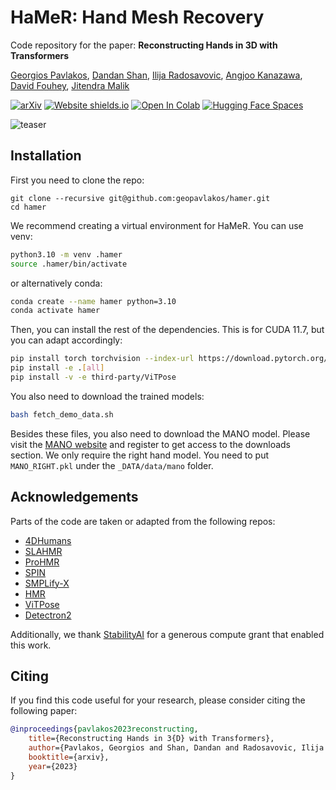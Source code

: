 # HaMeR: Hand Mesh Recovery
Code repository for the paper:
**Reconstructing Hands in 3D with Transformers**

[Georgios Pavlakos](https://geopavlakos.github.io/), [Dandan Shan](https://ddshan.github.io/), [Ilija Radosavovic](https://people.eecs.berkeley.edu/~ilija/), [Angjoo Kanazawa](https://people.eecs.berkeley.edu/~kanazawa/), [David Fouhey](https://cs.nyu.edu/~fouhey/), [Jitendra Malik](http://people.eecs.berkeley.edu/~malik/)

[![arXiv](https://img.shields.io/badge/arXiv-2305.20091-00ff00.svg)](https://arxiv.org/pdf/2312.05251.pdf)  [![Website shields.io](https://img.shields.io/website-up-down-green-red/http/shields.io.svg)](https://geopavlakos.github.io/hamer/)     [![Open In Colab](https://colab.research.google.com/assets/colab-badge.svg)](https://colab.research.google.com/drive/1rQbQzegFWGVOm1n1d-S6koOWDo7F2ucu?usp=sharing)  [![Hugging Face Spaces](https://img.shields.io/badge/%F0%9F%A4%97%20Hugging%20Face-Spaces-blue)](https://huggingface.co/spaces/geopavlakos/HaMeR)

![teaser](assets/teaser.jpg)

## Installation
First you need to clone the repo:
```
git clone --recursive git@github.com:geopavlakos/hamer.git
cd hamer
```

We recommend creating a virtual environment for HaMeR. You can use venv:
```bash
python3.10 -m venv .hamer
source .hamer/bin/activate
```

or alternatively conda:
```bash
conda create --name hamer python=3.10
conda activate hamer
```

Then, you can install the rest of the dependencies. This is for CUDA 11.7, but you can adapt accordingly:
```bash
pip install torch torchvision --index-url https://download.pytorch.org/whl/cu117
pip install -e .[all]
pip install -v -e third-party/ViTPose
```

You also need to download the trained models:
```bash
bash fetch_demo_data.sh
```

Besides these files, you also need to download the MANO model. Please visit the [MANO website](https://mano.is.tue.mpg.de) and register to get access to the downloads section.  We only require the right hand model. You need to put `MANO_RIGHT.pkl` under the `_DATA/data/mano` folder.


## Acknowledgements
Parts of the code are taken or adapted from the following repos:
- [4DHumans](https://github.com/shubham-goel/4D-Humans)
- [SLAHMR](https://github.com/vye16/slahmr)
- [ProHMR](https://github.com/nkolot/ProHMR)
- [SPIN](https://github.com/nkolot/SPIN)
- [SMPLify-X](https://github.com/vchoutas/smplify-x)
- [HMR](https://github.com/akanazawa/hmr)
- [ViTPose](https://github.com/ViTAE-Transformer/ViTPose)
- [Detectron2](https://github.com/facebookresearch/detectron2)

Additionally, we thank [StabilityAI](https://stability.ai/) for a generous compute grant that enabled this work.

## Citing
If you find this code useful for your research, please consider citing the following paper:

```bibtex
@inproceedings{pavlakos2023reconstructing,
    title={Reconstructing Hands in 3{D} with Transformers},
    author={Pavlakos, Georgios and Shan, Dandan and Radosavovic, Ilija and Kanazawa, Angjoo and Fouhey, David and Malik, Jitendra},
    booktitle={arxiv},
    year={2023}
}
```

